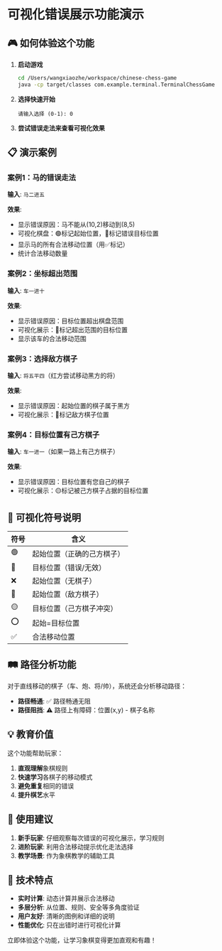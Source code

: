 # 可视化错误展示功能演示

## 🎮 如何体验这个功能

1. **启动游戏**
   ```bash
   cd /Users/wangxiaozhe/workspace/chinese-chess-game
   java -cp target/classes com.example.terminal.TerminalChessGame
   ```

2. **选择快速开始**
   ```
   请输入选择 (0-1): 0
   ```

3. **尝试错误走法来查看可视化效果**

## 📋 演示案例

### 案例1：马的错误走法
**输入**: `马二进五`

**效果**: 
- 显示错误原因：马不能从(10,2)移动到(8,5)
- 可视化棋盘：🟢标记起始位置，🔴标记错误目标位置
- 显示马的所有合法移动位置（用✅标记）
- 统计合法移动数量

### 案例2：坐标超出范围
**输入**: `车一进十`

**效果**:
- 显示错误原因：目标位置超出棋盘范围
- 可视化展示：🔴标记超出范围的目标位置
- 显示该车的合法移动范围

### 案例3：选择敌方棋子
**输入**: `将五平四`（红方尝试移动黑方的将）

**效果**:
- 显示错误原因：起始位置的棋子属于黑方
- 可视化展示：🚫标记敌方棋子位置

### 案例4：目标位置有己方棋子
**输入**: `车一进一`（如果一路上有己方棋子）

**效果**:
- 显示错误原因：目标位置有您自己的棋子
- 可视化展示：🟡标记被己方棋子占据的目标位置

## 🎯 可视化符号说明

| 符号 | 含义 |
|------|------|
| 🟢 | 起始位置（正确的己方棋子） |
| 🔴 | 目标位置（错误/无效） |
| ❌ | 起始位置（无棋子） |
| 🚫 | 起始位置（敌方棋子） |
| 🟡 | 目标位置（己方棋子冲突） |
| ⭕ | 起始=目标位置 |
| ✅ | 合法移动位置 |

## 🛤️ 路径分析功能

对于直线移动的棋子（车、炮、将/帅），系统还会分析移动路径：

- **路径畅通**: ✅ 路径畅通无阻
- **路径阻挡**: ⚠️ 路径上有障碍：位置(x,y) - 棋子名称

## 💡 教育价值

这个功能帮助玩家：

1. **直观理解**象棋规则
2. **快速学习**各棋子的移动模式
3. **避免重复**相同的错误
4. **提升棋艺**水平

## 🚀 使用建议

1. **新手玩家**: 仔细观察每次错误的可视化展示，学习规则
2. **进阶玩家**: 利用合法移动提示优化走法选择
3. **教学场景**: 作为象棋教学的辅助工具

## 🔧 技术特点

- **实时计算**: 动态计算并展示合法移动
- **多层分析**: 从位置、规则、安全等多角度验证
- **用户友好**: 清晰的图例和详细的说明
- **性能优化**: 只在出错时进行可视化计算

立即体验这个功能，让学习象棋变得更加直观和有趣！